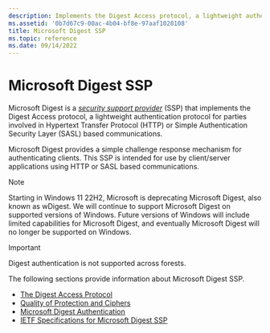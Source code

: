 ```yaml
---
description: Implements the Digest Access protocol, a lightweight authentication protocol for use with Hypertext Transfer Protocol or Simple Authentication Security Layer.
ms.assetid: '0b7d67c9-00ac-4b04-bf8e-97aaf1020108'
title: Microsoft Digest SSP
ms.topic: reference
ms.date: 09/14/2022
---
```


# Microsoft Digest SSP

Microsoft Digest is a [*security support provider*](../secgloss/s-gly.md) (SSP) that implements the Digest Access protocol, a lightweight authentication protocol for parties involved in Hypertext Transfer Protocol (HTTP) or Simple Authentication Security Layer (SASL) based communications.

Microsoft Digest provides a simple challenge response mechanism for authenticating clients. This SSP is intended for use by client/server applications using HTTP or SASL based communications.

> [!NOTE]
> Starting in Windows 11 22H2, Microsoft is deprecating Microsoft Digest, also known as wDigest. We will continue to support Microsoft Digest on supported versions of Windows. Future versions of Windows will include limited capabilities for Microsoft Digest, and eventually Microsoft Digest will no longer be supported on Windows.

> [!IMPORTANT]
> Digest authentication is not supported across forests.

The following sections provide information about Microsoft Digest SSP.

- [The Digest Access Protocol](the-digest-access-protocol.md)
- [Quality of Protection and Ciphers](quality-of-protection-and-ciphers.md)
- [Microsoft Digest Authentication](microsoft-digest-authentication.md)
- [IETF Specifications for Microsoft Digest SSP](ietf-specifications-for-microsoft-digest-ssp.md)
